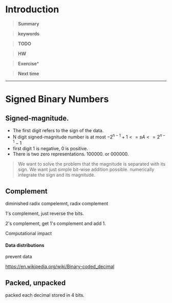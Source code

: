 # Introduction 

>**Summary**
>

>**keywords**
>

>**TODO**
>

> **HW**

>**Exercise*** 
>

> **Next time**
> 

**********
# Signed Binary Numbers

## Signed-magnitude.
* The first digit refers to the sign of the data.
* N digit signed-magnitude number is at most $-2^{n-1}+1 < = sA < = 2^{n-1}-1$
* first digit 1 is negative, 0 is positive.
* There is two zero representations. 100000. or 000000.

> We want to solve the problem that the magnitude is separated with its sign. 
> We want just simple bit-wise addition possible. 
> numerically integrate the sign and its magnitude. 


## Complement
diminished radix compelemnt, radix complement

1's complement, just reverse the bits.

2's complement, get 1's complement and add 1. 



Computational impact

#### Data distributions
prevent data 


https://en.wikipedia.org/wiki/Binary-coded_decimal

## Packed, unpacked

packed each decimal stored in 4 bits.
